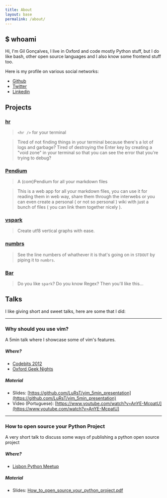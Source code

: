 ```yaml
---
title: About
layout: base
permalink: /about/
---
```


## $ whoami

Hi, I'm Gil Gonçalves, I live in Oxford and code mostly Python stuff, but I do like bash,
other open source languages and I also know some frontend stuff too.

Here is my profile on various social networks:

* [Github](https://github.com/lurst)
* [Twitter](https://twitter.com/lurst)
* [Linkedin](https://www.linkedin.com/in/lurst)

## Projects

### [hr](https://github.com/LuRsT/hr)

> `<hr />` for your terminal

> Tired of not finding things in your terminal because there's a lot of logs and garbage? Tired
> of destroying the Enter key by creating a "void zone" in your terminal so that you can see the
> error that you're trying to debug?

### [Pendium](https://github.com/LuRsT/Pendium)

> A (com)Pendium for all your markdown files

> This is a web app for all your markdown files, you can use it for reading them in web way, share
> them through the interwebs or you can even create a personal ( or not so personal ) wiki with just
> a bunch of files ( you can link them together nicely ).

### [vspark](https://github.com/LuRsT/vspark)

> Create utf8 vertical graphs with ease.

### [numbrs](https://github.com/LuRsT/numbrs)

> See the line numbers of whathever it is that's going on in `STDOUT` by piping it to `numbrs`.

### [Bar](https://github.com/LuRsT/Bar)

> Do you like `spark`? Do you know Regex? Then you'll like this...

## Talks

I like giving short and sweet talks, here are some that I did:

---

### Why should you use vim?

A 5min talk where I showcase some of vim's features.

##### Where?

* [Codebits 2012](https://codebits.eu)
* [Oxford Geek Nights](http://oxford.geeknights.net/ogn32/)

##### Material

* Slides: [https://github.com/LuRsT/vim_5min_presentation](https://github.com/LuRsT/vim_5min_presentation)
* Video (Portuguese): [https://www.youtube.com/watch?v=AnYE-McpatU](https://www.youtube.com/watch?v=AnYE-McpatU)

---

### How to open source your Python Project

A very short talk to discuss some ways of publishing a python open source project

##### Where?

* [Lisbon Python Meetup](http://www.meetup.com/Python-Users-Lisbon/)

##### Material

* Slides: [How_to_open_source_your_python_project.pdf](../downloads/How_to_open_source_your_python_project.pdf)

